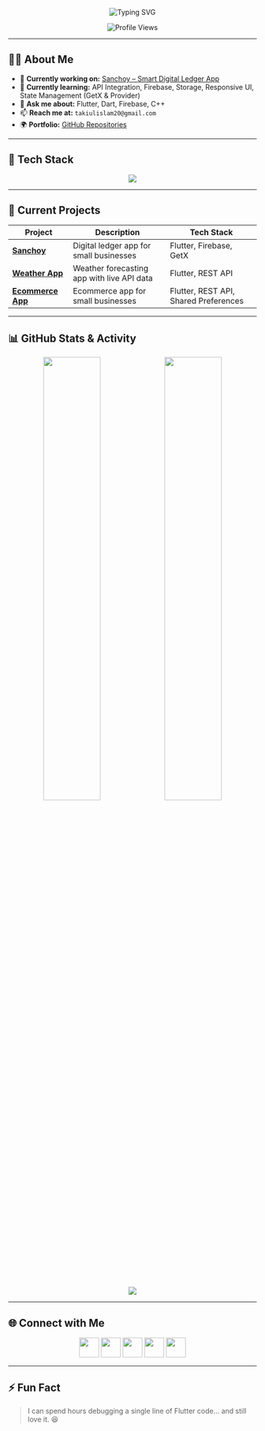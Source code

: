 <!-- Typing SVG Banner -->
<p align="center">
  <img src="https://readme-typing-svg.herokuapp.com?font=Fira+Code&size=28&duration=3000&pause=1000&color=FF0000&center=true&vCenter=true&width=900&lines=Hi+%F0%9F%91%8B%2C+I'm+Takiul+Islam+Sumon;Passionate+Flutter+Developer+from+Bangladesh;Love+Building+Mobile+Apps+with+Beautiful+UI;Open+Source+Enthusiast+%26+Tech+Explorer" alt="Typing SVG" />
</p>

<!-- Profile Views -->
<p align="center">
  <img src="https://komarev.com/ghpvc/?username=takiul-sumon&label=Profile%20Views&color=blue&style=for-the-badge" alt="Profile Views" />
</p>

---

## 👨‍💻 About Me
- 🔭 **Currently working on:** [Sanchoy – Smart Digital Ledger App](https://github.com/takiul-sumon)  
- 🌱 **Currently learning:** API Integration, Firebase, Storage, Responsive UI, State Management (GetX & Provider)  
- 💬 **Ask me about:** Flutter, Dart, Firebase, C++  
- 📫 **Reach me at:** `takiulislam20@gmail.com`  
- 🌍 **Portfolio:** [GitHub Repositories](https://github.com/takiul-sumon?tab=repositories)

---

## 🚀 Tech Stack

<p align="center">
  <img src="https://skillicons.dev/icons?i=flutter,dart,firebase,cpp,java,python,html,css,git,figma,photoshop,illustrator,linux,swift,androidstudio&theme=light&perline=8&color=FF0000" />
</p>

---

## 📌 Current Projects

| Project | Description | Tech Stack |
|---------|-------------|------------|
| [**Sanchoy**](https://github.com/takiul-sumon) | Digital ledger app for small businesses | Flutter, Firebase, GetX |
| [**Weather App**](https://github.com/takiul-sumon/Weather-App) | Weather forecasting app with live API data | Flutter, REST API |
| [**Ecommerce App**](https://github.com/takiul-sumon/Ecommerce-App) | Ecommerce app for small businesses | Flutter, REST API, Shared Preferences |

---

## 📊 GitHub Stats & Activity

<p align="center">
  <img width="48%" src="https://github-readme-stats.vercel.app/api?username=takiul-sumon&show_icons=true&theme=tokyonight&title_color=FF0000&text_color=FF0000" />
  <img width="48%" src="https://github-readme-streak-stats.herokuapp.com/?user=takiul-sumon&theme=tokyonight&ring=FF0000&fire=FF0000&currStreakLabel=FF0000" />
</p>

<p align="center">
  <img src="https://github-readme-stats.vercel.app/api/top-langs/?username=takiul-sumon&layout=compact&theme=tokyonight&title_color=FF0000" />
</p>

---

## 🌐 Connect with Me
<p align="center">
<a href="https://twitter.com/takiul_islam" target="blank"><img src="https://skillicons.dev/icons?i=twitter&theme=light&color=FF0000" height="40" /></a>
<a href="https://linkedin.com/in/takiul-sumon" target="blank"><img src="https://skillicons.dev/icons?i=linkedin&theme=light&color=FF0000" height="40" /></a>
<a href="https://fb.com/takiulisumon" target="blank"><img src="https://skillicons.dev/icons?i=facebook&theme=light&color=FF0000" height="40" /></a>
<a href="https://instagram.com/takiulisumon" target="blank"><img src="https://skillicons.dev/icons?i=instagram&theme=light&color=FF0000" height="40" /></a>
<a href="https://www.hackerrank.com/takiulislam20" target="blank"><img src="https://skillicons.dev/icons?i=hackerrank&theme=light&color=FF0000" height="40" /></a>
</p>

---

## ⚡ Fun Fact
> I can spend hours debugging a single line of Flutter code… and still love it. 😆
